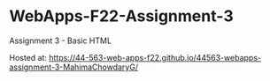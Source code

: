 # WebApps-F22-Assignment-3
Assignment 3 - Basic HTML

Hosted at: https://44-563-web-apps-f22.github.io/44563-webapps-assignment-3-MahimaChowdaryG/
